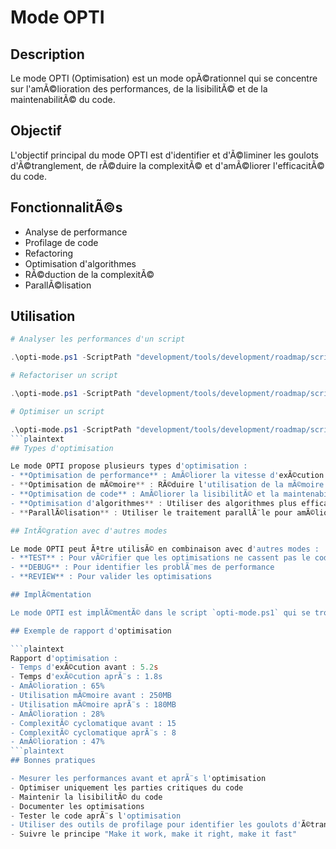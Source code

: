 # Mode OPTI

## Description

Le mode OPTI (Optimisation) est un mode opÃ©rationnel qui se concentre sur l'amÃ©lioration des performances, de la lisibilitÃ© et de la maintenabilitÃ© du code.

## Objectif

L'objectif principal du mode OPTI est d'identifier et d'Ã©liminer les goulots d'Ã©tranglement, de rÃ©duire la complexitÃ© et d'amÃ©liorer l'efficacitÃ© du code.

## FonctionnalitÃ©s

- Analyse de performance
- Profilage de code
- Refactoring
- Optimisation d'algorithmes
- RÃ©duction de la complexitÃ©
- ParallÃ©lisation

## Utilisation

```powershell
# Analyser les performances d'un script

.\opti-mode.ps1 -ScriptPath "development/tools/development/roadmap/scripts/parser.ps1" -AnalyzePerformance

# Refactoriser un script

.\opti-mode.ps1 -ScriptPath "development/tools/development/roadmap/scripts/parser.ps1" -Refactor

# Optimiser un script

.\opti-mode.ps1 -ScriptPath "development/tools/development/roadmap/scripts/parser.ps1" -Optimize
```plaintext
## Types d'optimisation

Le mode OPTI propose plusieurs types d'optimisation :
- **Optimisation de performance** : AmÃ©liorer la vitesse d'exÃ©cution
- **Optimisation de mÃ©moire** : RÃ©duire l'utilisation de la mÃ©moire
- **Optimisation de code** : AmÃ©liorer la lisibilitÃ© et la maintenabilitÃ©
- **Optimisation d'algorithmes** : Utiliser des algorithmes plus efficaces
- **ParallÃ©lisation** : Utiliser le traitement parallÃ¨le pour amÃ©liorer les performances

## IntÃ©gration avec d'autres modes

Le mode OPTI peut Ãªtre utilisÃ© en combinaison avec d'autres modes :
- **TEST** : Pour vÃ©rifier que les optimisations ne cassent pas le code
- **DEBUG** : Pour identifier les problÃ¨mes de performance
- **REVIEW** : Pour valider les optimisations

## ImplÃ©mentation

Le mode OPTI est implÃ©mentÃ© dans le script `opti-mode.ps1` qui se trouve dans le dossier `development/tools/development/roadmap/scripts/modes/opti`.

## Exemple de rapport d'optimisation

```plaintext
Rapport d'optimisation :
- Temps d'exÃ©cution avant : 5.2s
- Temps d'exÃ©cution aprÃ¨s : 1.8s
- AmÃ©lioration : 65%
- Utilisation mÃ©moire avant : 250MB
- Utilisation mÃ©moire aprÃ¨s : 180MB
- AmÃ©lioration : 28%
- ComplexitÃ© cyclomatique avant : 15
- ComplexitÃ© cyclomatique aprÃ¨s : 8
- AmÃ©lioration : 47%
```plaintext
## Bonnes pratiques

- Mesurer les performances avant et aprÃ¨s l'optimisation
- Optimiser uniquement les parties critiques du code
- Maintenir la lisibilitÃ© du code
- Documenter les optimisations
- Tester le code aprÃ¨s l'optimisation
- Utiliser des outils de profilage pour identifier les goulots d'Ã©tranglement
- Suivre le principe "Make it work, make it right, make it fast"

